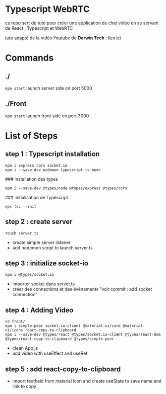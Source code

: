 # Typescript WebRTC 

  ce repo sert de tuto pour créer une application de chat vidéo en se servant de React , Typescript et WebRTC

  tuto adapté de la vidéo Youtube de __Darwin Tech__ : [lien ici](https://www.youtube.com/watch?v=gnM3Ld6_upE)
                                     

# Commands
  ## ./

  `npm start` launch server side on port 5000

  ## ./Front

  `npm start` launch front side on port 3000

# List of Steps

  ## step 1 : Typescript installation

    npm i express cors socket.io
    npm i --save-dev nodemon typescript ts-node

  ### installation des types

    npm i --save-dev @types/node @types/express @types/cors

  ### initialisation de Typescript

    npx tsc --init

  ## step 2 : create server
    touch server.ts
  - create simple server listener
  - add nodemon script to launch server.ts


  ## step 3 : initialize socket-io
    npm i @types/socket.io
  - importer socket dans server.ts
  - créer des connections et des événements "voir commit : add socket connection"

  ## step 4 : Adding Video
    cd front/
    npm i simple-peer socket.io-client @material-ui/core @material-ui/icons react-copy-to-clipboard
    npm i --save-dev @types/react @types/socket.io-client @types/react-dom @types/react-copy-to-clipboard @types/simple-peer
  - clean App.js
  - add video with useEffect and useRef

  ## step 5 : add react-copy-to-clipboard
  - import textfield from material icon and create useState to save name and link to copy
    